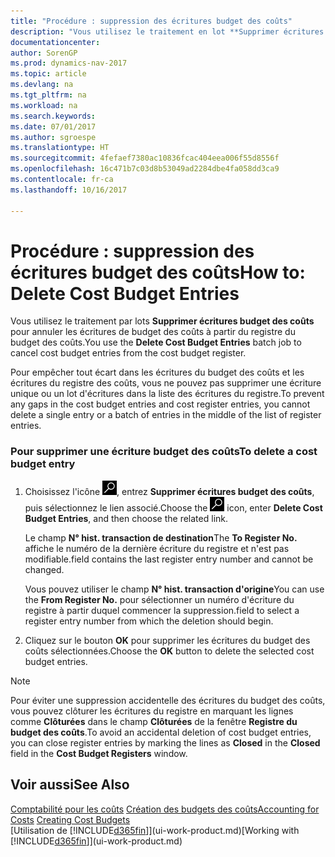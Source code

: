 ```yaml
---
title: "Procédure : suppression des écritures budget des coûts"
description: "Vous utilisez le traitement en lot **Supprimer écritures budget des coûts** pour annuler les écritures budget des coûts à partir du registre du budget des coûts."
documentationcenter: 
author: SorenGP
ms.prod: dynamics-nav-2017
ms.topic: article
ms.devlang: na
ms.tgt_pltfrm: na
ms.workload: na
ms.search.keywords: 
ms.date: 07/01/2017
ms.author: sgroespe
ms.translationtype: HT
ms.sourcegitcommit: 4fefaef7380ac10836fcac404eea006f55d8556f
ms.openlocfilehash: 16c471b7c03d8b53049ad2284dbe4fa058dd3ca9
ms.contentlocale: fr-ca
ms.lasthandoff: 10/16/2017

---
```

# <a name="how-to-delete-cost-budget-entries"></a><span data-ttu-id="8c9a9-103">Procédure : suppression des écritures budget des coûts</span><span class="sxs-lookup"><span data-stu-id="8c9a9-103">How to: Delete Cost Budget Entries</span></span>
<span data-ttu-id="8c9a9-104">Vous utilisez le traitement par lots **Supprimer écritures budget des coûts** pour annuler les écritures de budget des coûts à partir du registre du budget des coûts.</span><span class="sxs-lookup"><span data-stu-id="8c9a9-104">You use the **Delete Cost Budget Entries** batch job to cancel cost budget entries from the cost budget register.</span></span>  

<span data-ttu-id="8c9a9-105">Pour empêcher tout écart dans les écritures du budget des coûts et les écritures du registre des coûts, vous ne pouvez pas supprimer une écriture unique ou un lot d'écritures dans la liste des écritures du registre.</span><span class="sxs-lookup"><span data-stu-id="8c9a9-105">To prevent any gaps in the cost budget entries and cost register entries, you cannot delete a single entry or a batch of entries in the middle of the list of register entries.</span></span>  

### <a name="to-delete-a-cost-budget-entry"></a><span data-ttu-id="8c9a9-106">Pour supprimer une écriture budget des coûts</span><span class="sxs-lookup"><span data-stu-id="8c9a9-106">To delete a cost budget entry</span></span>  

1.  <span data-ttu-id="8c9a9-107">Choisissez l'icône ![Page ou rapport pour la recherche](media/ui-search/search_small.png "icône Page ou rapport pour la recherche"), entrez **Supprimer écritures budget des coûts**, puis sélectionnez le lien associé.</span><span class="sxs-lookup"><span data-stu-id="8c9a9-107">Choose the ![Search for Page or Report](media/ui-search/search_small.png "Search for Page or Report icon") icon, enter **Delete Cost Budget Entries**, and then choose the related link.</span></span>  

    <span data-ttu-id="8c9a9-108">Le champ **N° hist. transaction de destination**</span><span class="sxs-lookup"><span data-stu-id="8c9a9-108">The **To Register No.**</span></span> <span data-ttu-id="8c9a9-109">affiche le numéro de la dernière écriture du registre et n'est pas modifiable.</span><span class="sxs-lookup"><span data-stu-id="8c9a9-109">field contains the last register entry number and cannot be changed.</span></span>  

    <span data-ttu-id="8c9a9-110">Vous pouvez utiliser le champ **N° hist. transaction d'origine**</span><span class="sxs-lookup"><span data-stu-id="8c9a9-110">You can use the **From Register No.**</span></span> <span data-ttu-id="8c9a9-111">pour sélectionner un numéro d'écriture du registre à partir duquel commencer la suppression.</span><span class="sxs-lookup"><span data-stu-id="8c9a9-111">field to select a register entry number from which the deletion should begin.</span></span>  
2.  <span data-ttu-id="8c9a9-112">Cliquez sur le bouton **OK** pour supprimer les écritures du budget des coûts sélectionnées.</span><span class="sxs-lookup"><span data-stu-id="8c9a9-112">Choose the **OK** button to delete the selected cost budget entries.</span></span>  

> [!NOTE]  
>  <span data-ttu-id="8c9a9-113">Pour éviter une suppression accidentelle des écritures du budget des coûts, vous pouvez clôturer les écritures du registre en marquant les lignes comme **Clôturées** dans le champ **Clôturées** de la fenêtre **Registre du budget des coûts**.</span><span class="sxs-lookup"><span data-stu-id="8c9a9-113">To avoid an accidental deletion of cost budget entries, you can close register entries by marking the lines as **Closed** in the **Closed** field in the **Cost Budget Registers** window.</span></span>  

## <a name="see-also"></a><span data-ttu-id="8c9a9-114">Voir aussi</span><span class="sxs-lookup"><span data-stu-id="8c9a9-114">See Also</span></span>  
<span data-ttu-id="8c9a9-115">[Comptabilité pour les coûts](finance-manage-cost-accounting.md)
[Création des budgets des coûts](finance-create-cost-budgets.md)</span><span class="sxs-lookup"><span data-stu-id="8c9a9-115">[Accounting for Costs](finance-manage-cost-accounting.md)
[Creating Cost Budgets](finance-create-cost-budgets.md)</span></span>  
<span data-ttu-id="8c9a9-116">[Utilisation de [!INCLUDE[d365fin](includes/d365fin_md.md)]](ui-work-product.md)</span><span class="sxs-lookup"><span data-stu-id="8c9a9-116">[Working with [!INCLUDE[d365fin](includes/d365fin_md.md)]](ui-work-product.md)</span></span>

